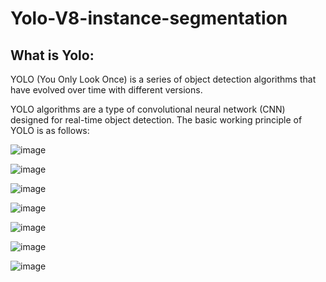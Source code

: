 # Yolo-V8-instance-segmentation

## What is Yolo:

YOLO (You Only Look Once) is a series of object detection algorithms that have evolved over time with different versions. 

YOLO algorithms are a type of convolutional neural network (CNN) designed for real-time object detection. The basic working principle of YOLO is as follows:

![image](https://github.com/mujib2020/Yolo-V8-instance-segmentation/assets/61886262/c1f474ef-78a2-4901-9a9b-48ed869030f5)

![image](https://github.com/mujib2020/Yolo-V8-instance-segmentation/assets/61886262/aa065c5f-c661-460f-b77d-f40fea800e22)

![image](https://github.com/mujib2020/Yolo-V8-instance-segmentation/assets/61886262/dd7fe368-d888-4840-af28-b78414684c29)

![image](https://github.com/mujib2020/Yolo-V8-instance-segmentation/assets/61886262/b5390065-32e0-46a6-a94d-6340b35ac9b8)

![image](https://github.com/mujib2020/Yolo-V8-instance-segmentation/assets/61886262/a227be9a-8d7e-4d6b-a910-171dc76fdbcc)

![image](https://github.com/mujib2020/Yolo-V8-instance-segmentation/assets/61886262/ead49cfa-f0c5-4f26-9271-7a30aa67af85)

![image](https://github.com/mujib2020/Yolo-V8-instance-segmentation/assets/61886262/6daf5e72-a10f-4f6f-b4b9-7dea3a6d0438)









